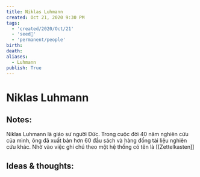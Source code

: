 ```yaml
---
title: Niklas Luhmann
created: Oct 21, 2020 9:30 PM
tags:
  - 'created/2020/Oct/21'
  - 'seed🥜'
  - 'permanent/people'
birth: 
death:
aliases:
  - Luhmann
publish: True
---
```

# Niklas Luhmann

## Notes:
Niklas Luhmann là giáo sư người Đức. Trong cuộc đời 40 năm nghiên cứu của mình, ông đã xuất bản hơn 60 đầu sách và hàng đống tài liệu nghiên cứu khác. Nhờ vào việc ghi chú theo một hệ thống có tên là [[Zettelkasten]]

## Ideas & thoughts:

